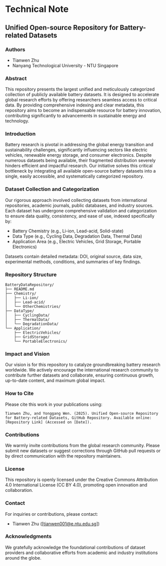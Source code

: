 # Technical Note

## Unified Open-source Repository for Battery-related Datasets

### Authors

* Tianwen Zhu
* Nanyang Technological University - NTU Singapore

### Abstract

This repository presents the largest unified and meticulously categorized collection of publicly available battery datasets. It is designed to accelerate global research efforts by offering researchers seamless access to critical data. By providing comprehensive indexing and clear metadata, this repository aims to become an indispensable resource for battery innovation, contributing significantly to advancements in sustainable energy and technology.

### Introduction

Battery research is pivotal in addressing the global energy transition and sustainability challenges, significantly influencing sectors like electric vehicles, renewable energy storage, and consumer electronics. Despite numerous datasets being available, their fragmented distribution severely hinders efficient and impactful research. Our initiative solves this critical bottleneck by integrating all available open-source battery datasets into a single, easily accessible, and systematically categorized repository.

### Dataset Collection and Categorization

Our rigorous approach involved collecting datasets from international repositories, academic journals, public databases, and industry sources. Each dataset has undergone comprehensive validation and categorization to ensure data quality, consistency, and ease of use, indexed specifically by:

* Battery Chemistry (e.g., Li-ion, Lead-acid, Solid-state)
* Data Type (e.g., Cycling Data, Degradation Data, Thermal Data)
* Application Area (e.g., Electric Vehicles, Grid Storage, Portable Electronics)

Datasets contain detailed metadata: DOI, original source, data size, experimental methods, conditions, and summaries of key findings.

### Repository Structure

```
BatteryDataRepository/
├── README.md
├── Chemistry/
│   ├── Li-ion/
│   ├── Lead-acid/
│   └── OtherChemistries/
├── DataType/
│   ├── CyclingData/
│   ├── ThermalData/
│   └── DegradationData/
└── Application/
    ├── ElectricVehicles/
    ├── GridStorage/
    └── PortableElectronics/
```

### Impact and Vision

Our vision is for this repository to catalyze groundbreaking battery research worldwide. We actively encourage the international research community to contribute further datasets and collaborate, ensuring continuous growth, up-to-date content, and maximum global impact.

### How to Cite

Please cite this work in your publications using:

```
Tianwen Zhu, and Yonggang Wen. (2025). Unified Open-source Repository for Battery-related Datasets, GitHub Repository. Available online: [Repository Link] (Accessed on [Date]).
```

### Contributions

We warmly invite contributions from the global research community. Please submit new datasets or suggest corrections through GitHub pull requests or by direct communication with the repository maintainers.

### License

This repository is openly licensed under the Creative Commons Attribution 4.0 International License (CC BY 4.0), promoting open innovation and collaboration.

### Contact

For inquiries or contributions, please contact:

* Tianwen Zhu (\[tianwen001@e.ntu.edu.sg])

### Acknowledgments

We gratefully acknowledge the foundational contributions of dataset providers and collaborative efforts from academic and industry institutions around the globe.
